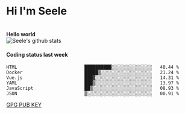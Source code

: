 <h1>Hi I'm Seele</h1>
<br>
<b> Hello world</b>
<br>
<img src="https://github-readme-stats.vercel.app/api?username=Seele0oO&show_icons=true&icon_color=0366d6&bg_color=ffffff&hide_title=true&hide=contribs&include_all_commits=true" alt="Seele's github stats"/>
<br>

<h4>Coding status last week </h4>

<!--START_SECTION:waka-->

```text
HTML                         ██████████░░░░░░░░░░░░░░░   40.44 %
Docker                       █████▒░░░░░░░░░░░░░░░░░░░   21.24 %
Vue.js                       ███▓░░░░░░░░░░░░░░░░░░░░░   14.31 %
YAML                         ███▒░░░░░░░░░░░░░░░░░░░░░   13.97 %
JavaScript                   ██▒░░░░░░░░░░░░░░░░░░░░░░   08.93 %
JSON                         ▒░░░░░░░░░░░░░░░░░░░░░░░░   00.91 %
```

<!--END_SECTION:waka-->



[GPG PUB KEY](https://keys.openpgp.org/vks/v1/by-fingerprint/3FCE91BF5B9666B55B67213C4C57B7824A5B6680)

